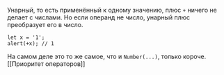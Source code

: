 Унарный, то есть применённый к одному значению, плюс `+` ничего не делает с числами. Но если операнд не число, унарный плюс преобразует его в число.
```JS
let x = '1';
alert(+x); // 1
```
На самом деле это то же самое, что и `Number(...)`, только короче.
[[Приоритет операторов]]